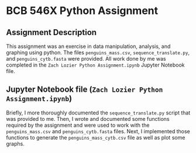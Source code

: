 # BCB 546X Python Assignment

## Assignment Description
This assignment was an exercise in data manipulation, analysis, and graphing using python. The files `penguins_mass.csv`, `sequence_translate.py`, and `penguins_cytb.fasta` were provided. All work done by me was completed in the `Zach Lozier Python Assignment.ipynb` Jupyter Notebook file.

## Jupyter Notebook file (`Zach Lozier Python Assignment.ipynb`)
Briefly, I more thoroughly documented the `sequence_translate.py` script that was provided to me. Then, I wrote and documented some functions required by the assignment and were used to work with the `penguins_mass.csv` and `penguins_cytb.fasta` files. Next, I implemented those functions to generate the `penguins_mass_cytb.csv` file as well as plot some graphs.
